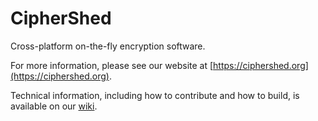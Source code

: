 # CipherShed #
Cross-platform on-the-fly encryption software.

For more information, please see our website at [https://ciphershed.org](https://ciphershed.org).

Technical information, including how to contribute and how to build, is available on our [wiki](https://wiki.ciphershed.org).
